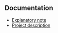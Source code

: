 ## Documentation

- [Explanatory note](Documentation/ExplanatoryNote.md)
- [Project description](Documentation/README.md)
